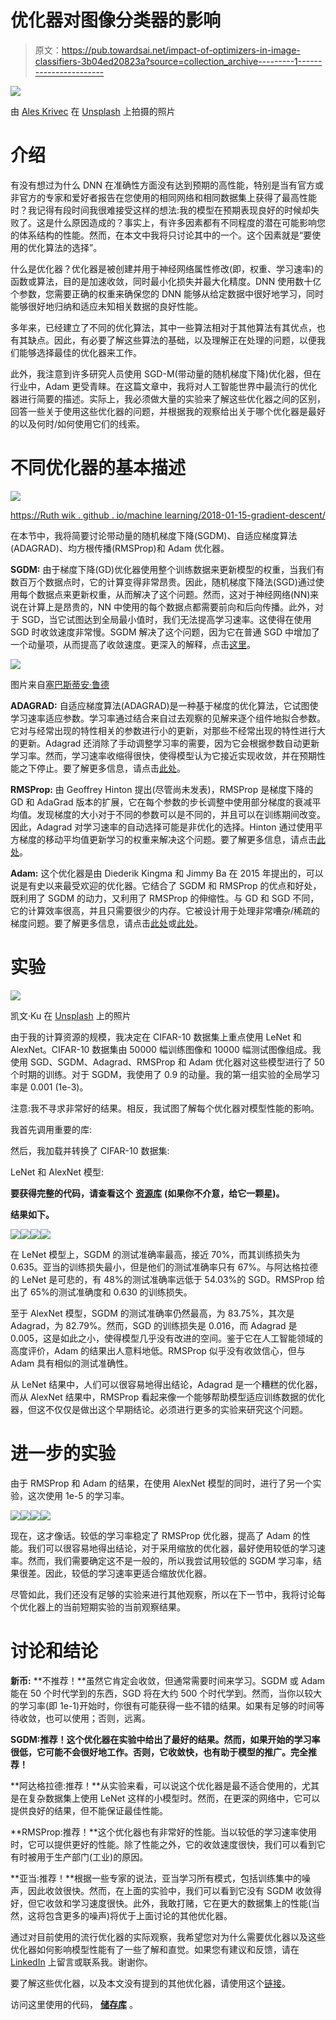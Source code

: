 # 优化器对图像分类器的影响

> 原文：<https://pub.towardsai.net/impact-of-optimizers-in-image-classifiers-3b04ed20823a?source=collection_archive---------1----------------------->

![](img/bec236659991fe8fc65da8c6d924e9b1.png)

由 [Ales Krivec](https://unsplash.com/@aleskrivec?utm_source=medium&utm_medium=referral) 在 [Unsplash](https://unsplash.com?utm_source=medium&utm_medium=referral) 上拍摄的照片

# 介绍

有没有想过为什么 DNN 在准确性方面没有达到预期的高性能，特别是当有官方或非官方的专家和爱好者报告在您使用的相同网络和相同数据集上获得了最高性能时？我记得有段时间我很难接受这样的想法:我的模型在预期表现良好的时候却失败了。这是什么原因造成的？事实上，有许多因素都有不同程度的潜在可能影响您的体系结构的性能。然而，在本文中我将只讨论其中的一个。这个因素就是“要使用的优化算法的选择”。

什么是优化器？优化器是被创建并用于神经网络属性修改(即，权重、学习速率)的函数或算法，目的是加速收敛，同时最小化损失并最大化精度。DNN 使用数十亿个参数，您需要正确的权重来确保您的 DNN 能够从给定数据中很好地学习，同时能够很好地归纳和适应未知相关数据的良好性能。

多年来，已经建立了不同的优化算法，其中一些算法相对于其他算法有其优点，也有其缺点。因此，有必要了解这些算法的基础，以及理解正在处理的问题，以便我们能够选择最佳的优化器来工作。

此外，我注意到许多研究人员使用 SGD-M(带动量的随机梯度下降)优化器，但在行业中，Adam 更受青睐。在这篇文章中，我将对人工智能世界中最流行的优化器进行简要的描述。实际上，我必须做大量的实验来了解这些优化器之间的区别，回答一些关于使用这些优化器的问题，并根据我的观察给出关于哪个优化器是最好的以及何时/如何使用它们的线索。

# 不同优化器的基本描述

![](img/bae54833d34f725548923c3c8bb1fb8a.png)

[https://Ruth wik . github . io/machine learning/2018-01-15-gradient-descent/](https://ruthwik.github.io/machinelearning/2018-01-15-gradient-descent/)

在本节中，我将简要讨论带动量的随机梯度下降(SGDM)、自适应梯度算法(ADAGRAD)、均方根传播(RMSProp)和 Adam 优化器。

**SGDM:** 由于梯度下降(GD)优化器使用整个训练数据来更新模型的权重，当我们有数百万个数据点时，它的计算变得非常昂贵。因此，随机梯度下降法(SGD)通过使用每个数据点来更新权重，从而解决了这个问题。然而，这对于神经网络(NN)来说在计算上是昂贵的，NN 中使用的每个数据点都需要前向和后向传播。此外，对于 SGD，当它试图达到全局最小值时，我们无法提高学习速率。这使得在使用 SGD 时收敛速度非常慢。SGDM 解决了这个问题，因为它在普通 SGD 中增加了一个动量项，从而提高了收敛速度。更深入的解释，点击[这里](https://towardsdatascience.com/deep-learning-optimizers-436171c9e23f)。

![](img/fabdbd4454ff8850c8b448d349c3ab34.png)

图片来自[塞巴斯蒂安·鲁德](https://ruder.io/optimizing-gradient-descent/index.html#momentum)

**ADAGRAD:** 自适应梯度算法(ADAGRAD)是一种基于梯度的优化算法，它试图使学习速率适应参数。学习率通过结合来自过去观察的见解来逐个组件地拟合参数。它对与经常出现的特性相关的参数进行小的更新，对那些不经常出现的特性进行大的更新。Adagrad 还消除了手动调整学习率的需要，因为它会根据参数自动更新学习率。然而，学习速率收缩得很快，使得模型认为它接近实现收敛，并在预期性能之下停止。要了解更多信息，请点击[此处](https://www.jmlr.org/papers/volume12/duchi11a/duchi11a.pdf)。

**RMSProp:** 由 Geoffrey Hinton 提出(尽管尚未发表)，RMSProp 是梯度下降的 GD 和 AdaGrad 版本的扩展，它在每个参数的步长调整中使用部分梯度的衰减平均值。发现梯度的大小对于不同的参数可以是不同的，并且可以在训练期间改变。因此，Adagrad 对学习速率的自动选择可能是非优化的选择。Hinton 通过使用平方梯度的移动平均值更新学习的权重来解决这个问题。要了解更多信息，请点击[此处](https://machinelearningmastery.com/gradient-descent-with-rmsprop-from-scratch/#:~:text=Root%20Mean%20Squared%20Propagation%2C%20or,step%20size%20for%20each%20parameter.)。

**Adam:** 这个优化器是由 Diederik Kingma 和 Jimmy Ba 在 2015 年提出的，可以说是有史以来最受欢迎的优化器。它结合了 SGDM 和 RMSProp 的优点和好处，既利用了 SGDM 的动力，又利用了 RMSProp 的伸缩性。与 GD 和 SGD 不同，它的计算效率很高，并且只需要很少的内存。它被设计用于处理非常嘈杂/稀疏的梯度问题。要了解更多信息，请点击[此处](https://machinelearningmastery.com/adam-optimization-algorithm-for-deep-learning/)或[此处](https://arxiv.org/pdf/1412.6980.pdf)。

# 实验

![](img/4c2d9cd3c09d2947475d9df23ffa7d73.png)

凯文·Ku 在 [Unsplash](https://unsplash.com?utm_source=medium&utm_medium=referral) 上的照片

由于我的计算资源的规模，我决定在 CIFAR-10 数据集上重点使用 LeNet 和 AlexNet。CIFAR-10 数据集由 50000 幅训练图像和 10000 幅测试图像组成。我使用 SGD、SGDM、Adagrad、RMSProp 和 Adam 优化器对这些模型进行了 50 个时期的训练。对于 SGDM，我使用了 0.9 的动量。我的第一组实验的全局学习率是 0.001 (1e-3)。

注意:我不寻求非常好的结果。相反，我试图了解每个优化器对模型性能的影响。

我首先调用重要的库:

然后，我加载并转换了 CIFAR-10 数据集:

LeNet 和 AlexNet 模型:

**要获得完整的代码，请查看这个** [**资源库**](https://github.com/Ti-Oluwanimi/Impact-of-Optimizers) **(如果你不介意，给它一颗星)。**

**结果如下。**

![](img/df032b5b678fa6377cf6918a548bbc2a.png)![](img/caee5dfeda5e06d2a0b6233ba6cd9bf2.png)![](img/47308555f4ec1bff0940293494d4de54.png)![](img/7d8dc4d6a2b560a93340e95796c37105.png)

在 LeNet 模型上，SGDM 的测试准确率最高，接近 70%，而其训练损失为 0.635。亚当的训练损失最小，但是他们的测试准确率只有 67%。与阿达格拉德的 LeNet 是可悲的，有 48%的测试准确率远低于 54.03%的 SGD。RMSProp 给出了 65%的测试准确度和 0.630 的训练损失。

至于 AlexNet 模型，SGDM 的测试准确率仍然最高，为 83.75%，其次是 Adagrad，为 82.79%。然而，SGD 的训练损失是 0.016，而 Adagrad 是 0.005，这是如此之小，使得模型几乎没有改进的空间。鉴于它在人工智能领域的高度评价，Adam 的结果出人意料地低。RMSProp 似乎没有收敛信心，但与 Adam 具有相似的测试准确性。

从 LeNet 结果中，人们可以很容易地得出结论，Adagrad 是一个糟糕的优化器，而从 AlexNet 结果中，RMSProp 看起来像一个能够帮助模型适应训练数据的优化器，但这不仅仅是做出这个早期结论。必须进行更多的实验来研究这个问题。

# 进一步的实验

由于 RMSProp 和 Adam 的结果，在使用 AlexNet 模型的同时，进行了另一个实验，这次使用 1e-5 的学习率。

![](img/7ffcf601adf3eea6dd49647e41498d6b.png)![](img/a92cfb9cedfba74492b28eaee42416a8.png)![](img/54975ce3c1eee49278fdea85e33ff2cf.png)![](img/9910d9709d2beb38c172707568a96c16.png)

现在，这才像话。较低的学习率稳定了 RMSProp 优化器，提高了 Adam 的性能。我们可以很容易地得出结论，对于采用缩放的优化器，最好使用较低的学习速率。然而，我们需要确定这不是一般的，所以我尝试用较低的 SGDM 学习率，结果很差。因此，较低的学习速率更适合缩放优化器。

尽管如此，我们还没有足够的实验来进行其他观察，所以在下一节中，我将讨论每个优化器上的当前短期实验的当前观察结果。

# 讨论和结论

**新币:** **不推荐！**虽然它肯定会收敛，但通常需要时间来学习。SGDM 或 Adam 能在 50 个时代学到的东西，SGD 将在大约 500 个时代学到。然而，当你以较大的学习率(即 1e-1)开始时，你很有可能获得一些不错的结果。如果有足够的时间等待收敛，也可以使用；否则，远离。

**SGDM:推荐！这个优化器在实验中给出了最好的结果。然而，如果开始的学习率很低，它可能不会很好地工作。否则，它收敛快，也有助于模型的推广。完全推荐！**

**阿达格拉德:推荐！**从实验来看，可以说这个优化器是最不适合使用的，尤其是在复杂数据集上使用 LeNet 这样的小模型时。然而，在更深的网络中，它可以提供良好的结果，但不能保证最佳性能。

**RMSProp:推荐！**这个优化器也有非常好的性能。当以较低的学习速率使用时，它可以提供更好的性能。除了性能之外，它的收敛速度很快，我们可以看到它有时被用于生产部门(工业)的原因。

**亚当:推荐！**根据一些专家的说法，亚当学习所有模式，包括训练集中的噪声，因此收敛很快。然而，在上面的实验中，我们可以看到它没有 SGDM 收敛得好，但它收敛和学习速度很快。此外，我敢打赌，它在更大的数据集上的性能(当然，这将包含更多的噪声)将优于上面讨论的其他优化器。

通过对目前使用的流行优化器的实际观察，我希望您对为什么需要优化器以及这些优化器如何影响模型性能有了一些了解和直觉。如果您有建议和反馈，请在 [LinkedIn](https://www.linkedin.com/in/toluwaniaremu/) 上留言或联系我。谢谢你。

要了解这些优化器，以及本文没有提到的其他优化器，请使用这个[链接](https://d2l.ai/chapter_optimization/)。

访问这里使用的代码， [**储存库**](https://github.com/Ti-Oluwanimi/Impact-of-Optimizers) 。